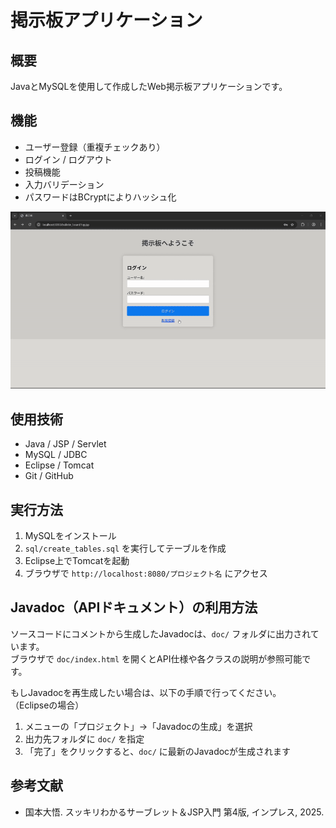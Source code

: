 # 掲示板アプリケーション

## 概要
JavaとMySQLを使用して作成したWeb掲示板アプリケーションです。

## 機能
- ユーザー登録（重複チェックあり）
- ログイン / ログアウト
- 投稿機能
- 入力バリデーション
- パスワードはBCryptによりハッシュ化

![掲示板動作デモ](screenshots/bulletin_board.gif)

## 使用技術
- Java / JSP / Servlet
- MySQL / JDBC
- Eclipse / Tomcat
- Git / GitHub

## 実行方法
1.  MySQLをインストール
2. `sql/create_tables.sql` を実行してテーブルを作成
3. Eclipse上でTomcatを起動
4. ブラウザで `http://localhost:8080/プロジェクト名` にアクセス

## Javadoc（APIドキュメント）の利用方法
ソースコードにコメントから生成したJavadocは、`doc/` フォルダに出力されています。  
ブラウザで `doc/index.html` を開くとAPI仕様や各クラスの説明が参照可能です。

もしJavadocを再生成したい場合は、以下の手順で行ってください。  
（Eclipseの場合）
1. メニューの「プロジェクト」→「Javadocの生成」を選択
2. 出力先フォルダに `doc/` を指定
3. 「完了」をクリックすると、`doc/` に最新のJavadocが生成されます

## 参考文献
- 国本大悟. スッキリわかるサーブレット＆JSP入門 第4版, インプレス, 2025.
